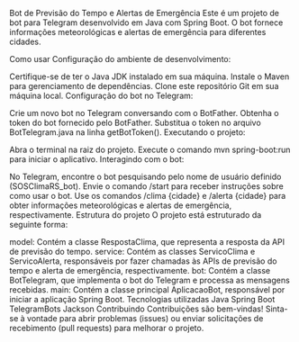Bot de Previsão do Tempo e Alertas de Emergência
Este é um projeto de bot para Telegram desenvolvido em Java com Spring Boot. O bot fornece informações meteorológicas e alertas de emergência para diferentes cidades.

Como usar
Configuração do ambiente de desenvolvimento:

Certifique-se de ter o Java JDK instalado em sua máquina.
Instale o Maven para gerenciamento de dependências.
Clone este repositório Git em sua máquina local.
Configuração do bot no Telegram:

Crie um novo bot no Telegram conversando com o BotFather.
Obtenha o token do bot fornecido pelo BotFather.
Substitua o token no arquivo BotTelegram.java na linha getBotToken().
Executando o projeto:

Abra o terminal na raiz do projeto.
Execute o comando mvn spring-boot:run para iniciar o aplicativo.
Interagindo com o bot:

No Telegram, encontre o bot pesquisando pelo nome de usuário definido (SOSClimaRS_bot).
Envie o comando /start para receber instruções sobre como usar o bot.
Use os comandos /clima {cidade} e /alerta {cidade} para obter informações meteorológicas e alertas de emergência, respectivamente.
Estrutura do projeto
O projeto está estruturado da seguinte forma:

model: Contém a classe RespostaClima, que representa a resposta da API de previsão do tempo.
service: Contém as classes ServicoClima e ServicoAlerta, responsáveis por fazer chamadas às APIs de previsão do tempo e alerta de emergência, respectivamente.
bot: Contém a classe BotTelegram, que implementa o bot do Telegram e processa as mensagens recebidas.
main: Contém a classe principal AplicacaoBot, responsável por iniciar a aplicação Spring Boot.
Tecnologias utilizadas
Java
Spring Boot
TelegramBots
Jackson
Contribuindo
Contribuições são bem-vindas! Sinta-se à vontade para abrir problemas (issues) ou enviar solicitações de recebimento (pull requests) para melhorar o projeto.
